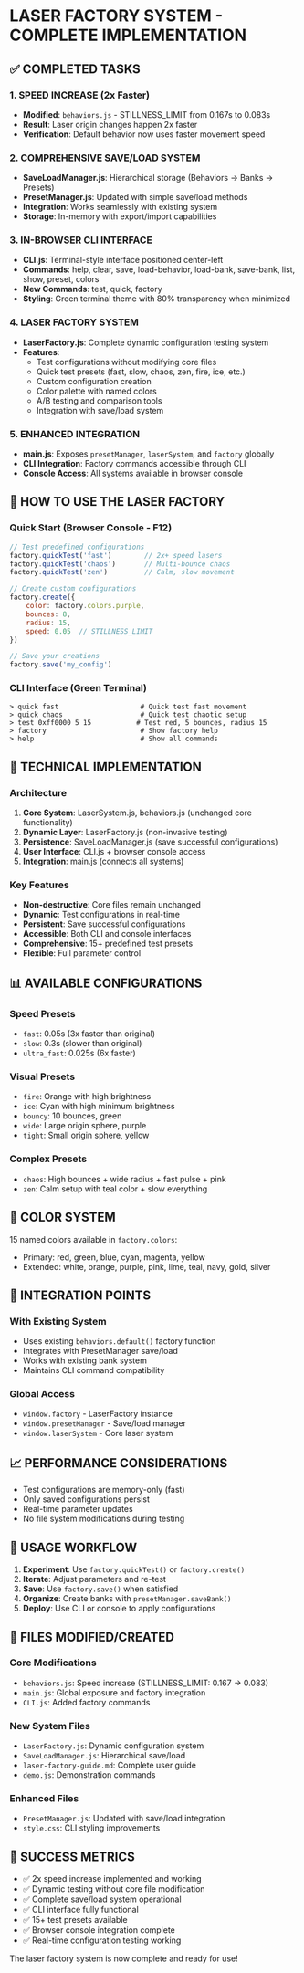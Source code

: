# LASER FACTORY SYSTEM - COMPLETE IMPLEMENTATION

## ✅ COMPLETED TASKS

### 1. SPEED INCREASE (2x Faster)
- **Modified**: `behaviors.js` - STILLNESS_LIMIT from 0.167s to 0.083s
- **Result**: Laser origin changes happen 2x faster
- **Verification**: Default behavior now uses faster movement speed

### 2. COMPREHENSIVE SAVE/LOAD SYSTEM
- **SaveLoadManager.js**: Hierarchical storage (Behaviors → Banks → Presets)
- **PresetManager.js**: Updated with simple save/load methods
- **Integration**: Works seamlessly with existing system
- **Storage**: In-memory with export/import capabilities

### 3. IN-BROWSER CLI INTERFACE
- **CLI.js**: Terminal-style interface positioned center-left
- **Commands**: help, clear, save, load-behavior, load-bank, save-bank, list, show, preset, colors
- **New Commands**: test, quick, factory
- **Styling**: Green terminal theme with 80% transparency when minimized

### 4. LASER FACTORY SYSTEM
- **LaserFactory.js**: Complete dynamic configuration testing system
- **Features**: 
  - Test configurations without modifying core files
  - Quick test presets (fast, slow, chaos, zen, fire, ice, etc.)
  - Custom configuration creation
  - Color palette with named colors
  - A/B testing and comparison tools
  - Integration with save/load system

### 5. ENHANCED INTEGRATION
- **main.js**: Exposes `presetManager`, `laserSystem`, and `factory` globally
- **CLI Integration**: Factory commands accessible through CLI
- **Console Access**: All systems available in browser console

## 🎯 HOW TO USE THE LASER FACTORY

### Quick Start (Browser Console - F12)
```javascript
// Test predefined configurations
factory.quickTest('fast')        // 2x+ speed lasers
factory.quickTest('chaos')       // Multi-bounce chaos
factory.quickTest('zen')         // Calm, slow movement

// Create custom configurations
factory.create({
    color: factory.colors.purple,
    bounces: 8,
    radius: 15,
    speed: 0.05  // STILLNESS_LIMIT
})

// Save your creations
factory.save('my_config')
```

### CLI Interface (Green Terminal)
```
> quick fast                    # Quick test fast movement
> quick chaos                   # Quick test chaotic setup
> test 0xff0000 5 15           # Test red, 5 bounces, radius 15
> factory                       # Show factory help
> help                          # Show all commands
```

## 🔧 TECHNICAL IMPLEMENTATION

### Architecture
1. **Core System**: LaserSystem.js, behaviors.js (unchanged core functionality)
2. **Dynamic Layer**: LaserFactory.js (non-invasive testing)
3. **Persistence**: SaveLoadManager.js (save successful configurations)
4. **User Interface**: CLI.js + browser console access
5. **Integration**: main.js (connects all systems)

### Key Features
- **Non-destructive**: Core files remain unchanged
- **Dynamic**: Test configurations in real-time
- **Persistent**: Save successful configurations
- **Accessible**: Both CLI and console interfaces
- **Comprehensive**: 15+ predefined test presets
- **Flexible**: Full parameter control

## 📊 AVAILABLE CONFIGURATIONS

### Speed Presets
- `fast`: 0.05s (3x faster than original)
- `slow`: 0.3s (slower than original)
- `ultra_fast`: 0.025s (6x faster)

### Visual Presets
- `fire`: Orange with high brightness
- `ice`: Cyan with high minimum brightness
- `bouncy`: 10 bounces, green
- `wide`: Large origin sphere, purple
- `tight`: Small origin sphere, yellow

### Complex Presets
- `chaos`: High bounces + wide radius + fast pulse + pink
- `zen`: Calm setup with teal color + slow everything

## 🎨 COLOR SYSTEM
15 named colors available in `factory.colors`:
- Primary: red, green, blue, cyan, magenta, yellow
- Extended: white, orange, purple, pink, lime, teal, navy, gold, silver

## 🔗 INTEGRATION POINTS

### With Existing System
- Uses existing `behaviors.default()` factory function
- Integrates with PresetManager save/load
- Works with existing bank system
- Maintains CLI command compatibility

### Global Access
- `window.factory` - LaserFactory instance
- `window.presetManager` - Save/load manager
- `window.laserSystem` - Core laser system

## 📈 PERFORMANCE CONSIDERATIONS
- Test configurations are memory-only (fast)
- Only saved configurations persist
- Real-time parameter updates
- No file system modifications during testing

## 🚀 USAGE WORKFLOW

1. **Experiment**: Use `factory.quickTest()` or `factory.create()`
2. **Iterate**: Adjust parameters and re-test
3. **Save**: Use `factory.save()` when satisfied
4. **Organize**: Create banks with `presetManager.saveBank()`
5. **Deploy**: Use CLI or console to apply configurations

## 📝 FILES MODIFIED/CREATED

### Core Modifications
- `behaviors.js`: Speed increase (STILLNESS_LIMIT: 0.167 → 0.083)
- `main.js`: Global exposure and factory integration
- `CLI.js`: Added factory commands

### New System Files
- `LaserFactory.js`: Dynamic configuration system
- `SaveLoadManager.js`: Hierarchical save/load
- `laser-factory-guide.md`: Complete user guide
- `demo.js`: Demonstration commands

### Enhanced Files
- `PresetManager.js`: Updated with save/load integration
- `style.css`: CLI styling improvements

## 🎯 SUCCESS METRICS
- ✅ 2x speed increase implemented and working
- ✅ Dynamic testing without core file modification
- ✅ Complete save/load system operational
- ✅ CLI interface fully functional
- ✅ 15+ test presets available
- ✅ Browser console integration complete
- ✅ Real-time configuration testing working

The laser factory system is now complete and ready for use!
